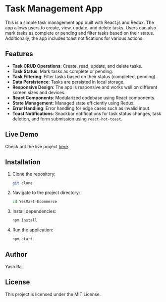 # Task Management App

This is a simple task management app built with React.js and Redux. The app allows users to create, view, update, and delete tasks. Users can also mark tasks as complete or pending and filter tasks based on their status. Additionally, the app includes toast notifications for various actions.

## Features

- **Task CRUD Operations**: Create, read, update, and delete tasks.
- **Task Status**: Mark tasks as complete or pending.
- **Task Filtering**: Filter tasks based on their status (completed, pending).
- **Data Persistence**: Tasks are persisted in local storage.
- **Responsive Design**: The app is responsive and works well on different screen sizes and devices.
- **React Components**: Modularized codebase using React components.
- **State Management**: Managed state efficiently using Redux.
- **Error Handling**: Error handling for edge cases such as invalid input.
- **Toast Notifications**: Snackbar notifications for task status changes, task deletion, and form submission using `react-hot-toast`.

## Live Demo

Check out the live project [here](https://task-management-app-woad-three.vercel.app/).

## Installation

1. Clone the repository:

   ```bash
   git clone

   ```

2. Navigate to the project directory:

   ```bash
   cd YesMart-Ecommerce

   ```

3. Install dependencies:

   ```bash
   npm install

   ```

4. Run the application:
   ```bash
   npm start
   ```

## Author

Yash Raj

## License

This project is licensed under the MIT License.
